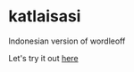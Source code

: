 # katlaisasi

Indonesian version of wordleoff

Let's try it out
<a href="https://katlaisasi.rofi.link?utm_source=github&utm_medium=repository"
  target="_blank"> here
</a>
